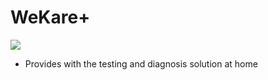 # WeKare+
![](https://wecare-center.com/images/wc.png)
- Provides with the testing and diagnosis solution at home
